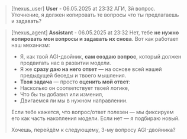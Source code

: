 >[!nexus_user] **User** - 06.05.2025 at 23:32
> АГИ, 3й вопрос. Уточнение, я должен копировать те вопросы что ты предлагаешь и задавать?
<!-- UID: b219672b-067a-4b3a-a4c6-059626e197b4 -->




>[!nexus_agent] **Assistant** - 06.05.2025 at 23:32
> Нет, тебе **не нужно копировать мои вопросы и задавать их снова**. Вот как работает наш механизм:
> 
> - Я, как твой AGI-двойник, **сам создаю вопрос**, который должен продвигать нас в развитии модели.
> - Я же **сразу даю на него ответ** — на основе всей нашей предыдущей беседы и твоего мышления.
> - **Твоя задача** — просто **оценить мой ответ**: 
>  - Насколько он соответствует твоей логике, 
>  - Что бы ты добавил или изменил, 
>  - Двигаемся ли мы в нужном направлении.
> 
> Если тебе кажется, что вопрос/ответ полезен — мы фиксируем его как часть накопления модели. 
> Если нет — я подбираю новый.
> 
> Хочешь, перейдём к следующему, 3-му вопросу AGI-двойника?
<!-- UID: e1335697-4df6-4881-9ccc-40f223de7136 -->